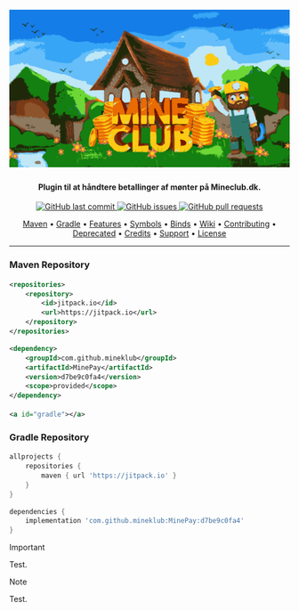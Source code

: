<a id="readme-top"></a>

<h1 align="center">
  <br>
  <a href="https://github.com/mineklub/MinePay/releases"><img src="https://raw.githubusercontent.com/bondegaard/MinePay/main/.github/mineclub_logo.svg" alt="MineClub Logo"></a>
</h1>

<h4 align="center">Plugin til at håndtere betallinger af mønter på Mineclub.dk.</h4>

<p align="center">
    <a href="https://github.com/mineklub/MinePay/commits/main">
    <img src="https://img.shields.io/github/last-commit/mineklub/MinePay.svg?style=flat-square&logo=github&logoColor=white"
         alt="GitHub last commit">
    <a href="https://github.com/mineklub/MinePay/issues">
    <img src="https://img.shields.io/github/issues-raw/mineklub/MinePay.svg?style=flat-square&logo=github&logoColor=white"
         alt="GitHub issues">
    <a href="https://github.com/mineklub/MinePay/pulls">
    <img src="https://img.shields.io/github/issues-pr-raw/mineklub/MinePay.svg?style=flat-square&logo=github&logoColor=white"
         alt="GitHub pull requests">
</p>

<p align="center">
  <a href="#maven">Maven</a> •
  <a href="#gradle">Gradle</a> •
  <a href="#features">Features</a> •
  <a href="#symbols">Symbols</a> •
  <a href="#binds">Binds</a> •
  <a href="#wiki">Wiki</a> •
  <a href="#contributing">Contributing</a> •
  <a href="#deprecated">Deprecated</a> •
  <a href="#credits">Credits</a> •
  <a href="#support">Support</a> •
  <a href="#license">License</a>
</p>

---

<a id="maven"></a>
### Maven Repository
```xml
<repositories>
    <repository>
        <id>jitpack.io</id>
        <url>https://jitpack.io</url>
    </repository>
</repositories>
```
```xml
<dependency>
    <groupId>com.github.mineklub</groupId>
    <artifactId>MinePay</artifactId>
    <version>d7be9c0fa4</version>
    <scope>provided</scope>
</dependency>

<a id="gradle"></a>
```
### Gradle Repository
```gradle
allprojects {
    repositories {
        maven { url 'https://jitpack.io' }
    }
}

```

```gradle
dependencies {
    implementation 'com.github.mineklub:MinePay:d7be9c0fa4'
}

```

> [!IMPORTANT]  
> Test.

> [!NOTE]  
> Test.